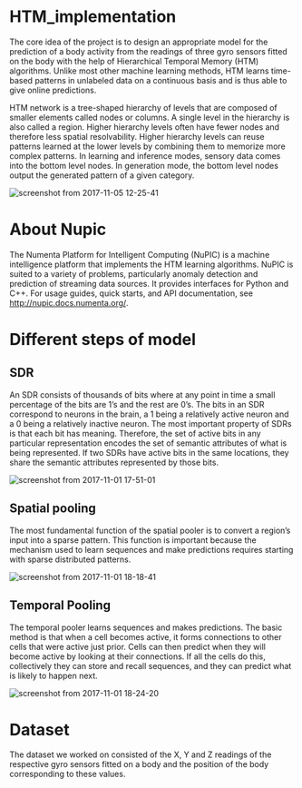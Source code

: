 # HTM_implementation

The core idea of the project is to design an appropriate model for the prediction of a body
activity from the readings of three gyro sensors fitted on the body with the help of Hierarchical
Temporal Memory (HTM) algorithms. Unlike most other machine learning methods, HTM learns
time-based patterns in unlabeled data on a continuous basis and is thus able to give online predictions.

HTM network is a tree-shaped hierarchy of levels that are composed of smaller elements called
nodes or columns. A single level in the hierarchy is also called a region. Higher hierarchy levels
often have fewer nodes and therefore less spatial resolvability. Higher hierarchy levels can
reuse patterns learned at the lower levels by combining them to memorize more complex
patterns. In learning and inference modes, sensory data comes into the bottom level nodes. In
generation mode, the bottom level nodes output the generated pattern of a given category.

![screenshot from 2017-11-05 12-25-41](https://user-images.githubusercontent.com/24549241/32412884-ef702d88-c22a-11e7-8742-7403e4a9dd23.png)

# About Nupic
The Numenta Platform for Intelligent Computing (NuPIC) is a machine intelligence platform
that implements the HTM learning algorithms. NuPIC is suited to a variety of problems,
particularly anomaly detection and prediction of streaming data sources. It provides interfaces
for Python and C++.
For usage guides, quick starts, and API documentation, see http://nupic.docs.numenta.org/.

# Different steps of model
## SDR
An SDR consists of thousands of bits where at any point in time a small percentage of the bits
are 1’s and the rest are 0’s. The bits in an SDR correspond to neurons in the brain, a 1 being a
relatively active neuron and a 0 being a relatively inactive neuron. The most important property
of SDRs is that each bit has meaning. Therefore, the set of active bits in any particular
representation encodes the set of semantic attributes of what is being represented. If two SDRs have active bits in the same locations, they share the semantic attributes represented by those bits.

![screenshot from 2017-11-01 17-51-01](https://user-images.githubusercontent.com/24549241/32412885-f353fcfe-c22a-11e7-99bb-6427e0aeefee.png)

## Spatial pooling
The most fundamental function of the spatial pooler is to convert a region’s input into a sparse
pattern. This function is important because the mechanism used to learn sequences and make
predictions requires starting with sparse distributed patterns.

![screenshot from 2017-11-01 18-18-41](https://user-images.githubusercontent.com/24549241/32412887-f54682fc-c22a-11e7-8b40-ffd4a8ed5fb6.png)

## Temporal Pooling
The temporal pooler learns sequences and makes predictions. The basic method is that when a
cell becomes active, it forms connections to other cells that were active just prior. Cells can
then predict when they will become active by looking at their connections. If all the cells do
this, collectively they can store and recall sequences, and they can predict what is likely to
happen next.

![screenshot from 2017-11-01 18-24-20](https://user-images.githubusercontent.com/24549241/32412889-f76c6c86-c22a-11e7-8674-c0bb6f2348c4.png)

# Dataset
The dataset we worked on consisted of the X, Y and Z readings of the respective gyro sensors
fitted on a body and the position of the body corresponding to these values.
